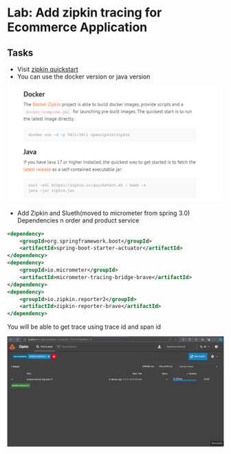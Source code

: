 # Lab: Add zipkin tracing for Ecommerce Application

## Tasks

* Visit [zipkin quickstart](https://zipkin.io/pages/quickstart)
* You can use the docker version or java version

![](./images/image6-1.png)

* Add Zipkin and Slueth(moved to micrometer from spring 3.0) Dependencies n order and product service

```xml
<dependency>
    <groupId>org.springframework.boot</groupId>
    <artifactId>spring-boot-starter-actuator</artifactId>
</dependency>
<dependency>
    <groupId>io.micrometer</groupId>
    <artifactId>micrometer-tracing-bridge-brave</artifactId>
</dependency>
<dependency>
    <groupId>io.zipkin.reporter2</groupId>
    <artifactId>zipkin-reporter-brave</artifactId>
</dependency>
```
You will be able to get trace using trace id and span id 

![](./images/image6-2.png)
